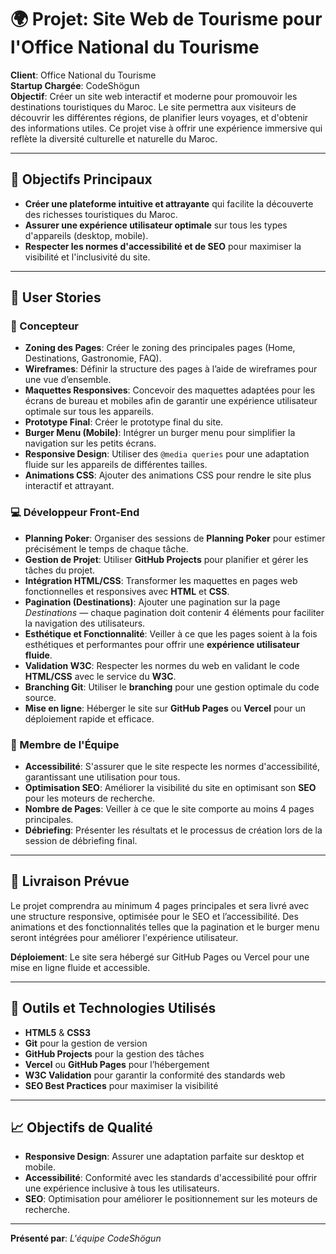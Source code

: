 # 🌍 Projet: Site Web de Tourisme pour l'Office National du Tourisme

**Client**: Office National du Tourisme  
**Startup Chargée**: CodeShögun  
**Objectif**: Créer un site web interactif et moderne pour promouvoir les destinations touristiques du Maroc. Le site permettra aux visiteurs de découvrir les différentes régions, de planifier leurs voyages, et d'obtenir des informations utiles. Ce projet vise à offrir une expérience immersive qui reflète la diversité culturelle et naturelle du Maroc.

---

## 🎯 Objectifs Principaux
- **Créer une plateforme intuitive et attrayante** qui facilite la découverte des richesses touristiques du Maroc.
- **Assurer une expérience utilisateur optimale** sur tous les types d'appareils (desktop, mobile).
- **Respecter les normes d'accessibilité et de SEO** pour maximiser la visibilité et l'inclusivité du site.
  
---

## 🚀 User Stories

### 🎨 Concepteur
- **Zoning des Pages**: Créer le zoning des principales pages (Home, Destinations, Gastronomie, FAQ).
- **Wireframes**: Définir la structure des pages à l’aide de wireframes pour une vue d’ensemble.
- **Maquettes Responsives**: Concevoir des maquettes adaptées pour les écrans de bureau et mobiles afin de garantir une expérience utilisateur optimale sur tous les appareils.
- **Prototype Final**: Créer le prototype final du site.
- **Burger Menu (Mobile)**: Intégrer un burger menu pour simplifier la navigation sur les petits écrans.
- **Responsive Design**: Utiliser des `@media queries` pour une adaptation fluide sur les appareils de différentes tailles.
- **Animations CSS**: Ajouter des animations CSS pour rendre le site plus interactif et attrayant.

### 💻 Développeur Front-End
- **Planning Poker**: Organiser des sessions de **Planning Poker** pour estimer précisément le temps de chaque tâche.
- **Gestion de Projet**: Utiliser **GitHub Projects** pour planifier et gérer les tâches du projet.
- **Intégration HTML/CSS**: Transformer les maquettes en pages web fonctionnelles et responsives avec **HTML** et **CSS**.
- **Pagination (Destinations)**: Ajouter une pagination sur la page *Destinations* — chaque pagination doit contenir 4 éléments pour faciliter la navigation des utilisateurs.
- **Esthétique et Fonctionnalité**: Veiller à ce que les pages soient à la fois esthétiques et performantes pour offrir une **expérience utilisateur fluide**.
- **Validation W3C**: Respecter les normes du web en validant le code **HTML/CSS** avec le service du **W3C**.
- **Branching Git**: Utiliser le **branching** pour une gestion optimale du code source.
- **Mise en ligne**: Héberger le site sur **GitHub Pages** ou **Vercel** pour un déploiement rapide et efficace.

### 🤝 Membre de l'Équipe
- **Accessibilité**: S'assurer que le site respecte les normes d'accessibilité, garantissant une utilisation pour tous.
- **Optimisation SEO**: Améliorer la visibilité du site en optimisant son **SEO** pour les moteurs de recherche.
- **Nombre de Pages**: Veiller à ce que le site comporte au moins 4 pages principales.
- **Débriefing**: Présenter les résultats et le processus de création lors de la session de débriefing final.

---

## 📅 Livraison Prévue
Le projet comprendra au minimum 4 pages principales et sera livré avec une structure responsive, optimisée pour le SEO et l’accessibilité. Des animations et des fonctionnalités telles que la pagination et le burger menu seront intégrées pour améliorer l'expérience utilisateur. 

**Déploiement**: Le site sera hébergé sur GitHub Pages ou Vercel pour une mise en ligne fluide et accessible.

---

## 🔧 Outils et Technologies Utilisés
- **HTML5** & **CSS3**
- **Git** pour la gestion de version
- **GitHub Projects** pour la gestion des tâches
- **Vercel** ou **GitHub Pages** pour l’hébergement
- **W3C Validation** pour garantir la conformité des standards web
- **SEO Best Practices** pour maximiser la visibilité

---

## 📈 Objectifs de Qualité
- **Responsive Design**: Assurer une adaptation parfaite sur desktop et mobile.
- **Accessibilité**: Conformité avec les standards d'accessibilité pour offrir une expérience inclusive à tous les utilisateurs.
- **SEO**: Optimisation pour améliorer le positionnement sur les moteurs de recherche.

---

**Présenté par**: *L'équipe CodeShögun*  
